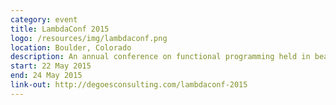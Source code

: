 ```yaml
---
category: event
title: LambdaConf 2015
logo: /resources/img/lambdaconf.png
location: Boulder, Colorado
description: An annual conference on functional programming held in beautiful Boulder, Colorado.
start: 22 May 2015
end: 24 May 2015
link-out: http://degoesconsulting.com/lambdaconf-2015
---
```

